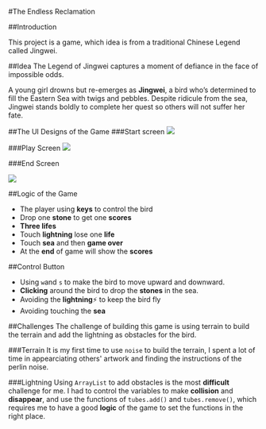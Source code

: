 #The Endless Reclamation

##Introduction

This project is a game, which idea is from a traditional Chinese Legend called Jingwei.

##Idea
The Legend of Jingwei captures a moment of defiance in the face of impossible odds. 

A young girl drowns but re-emerges as **Jingwei**, a bird who’s determined to fill the Eastern Sea with twigs and pebbles. Despite ridicule from the sea, Jingwei stands boldly to complete her quest so others will not suffer her fate.

##The UI Designs of the Game
###Start screen
![](wyu_images/ui1.png)

###Play Screen
![](wyu_images/ui2.png)

###End Screen

![](wyu_images/ui3.png)

##Logic of the Game

* The player using **keys** to control the bird  
* Drop one **stone** to get one **scores**
* **Three lifes**
* Touch **lightning** lose one **life**
* Touch **sea** and then **game over**
* At the **end** of game will show the **scores**



##Control Button
* Using `w`and `s` to make the bird to move upward and downward.
* **Clicking** around the bird to drop the **stones** in the sea.
* Avoiding the **lightning**⚡️ to keep the bird fly
* Avoiding touching the **sea**

##Challenges
The challenge of building this game is using terrain to build the terrain and add the lightning as obstacles for the bird.

###Terrain
It is my first time to use `noise` to build the terrain, I spent a lot of time in appearciating others' artwork and finding the instructions of the perlin noise.

###Lightning
Using `ArrayList` to add obstacles is the most **difficult** challenge for me. I had to control the variables to make **collision** and **disappear**, and use the functions of `tubes.add()` and `tubes.remove()`, which requires me to have a good **logic** of the game to set the functions in the right place.



